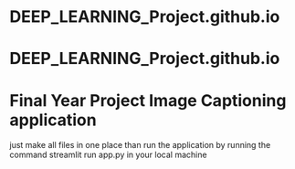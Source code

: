 # DEEP_LEARNING_Project.github.io

# DEEP_LEARNING_Project.github.io
# Final Year Project Image Captioning application
just make all files in one place than run the application
by running the command
streamlit run app.py 
in your local machine 
